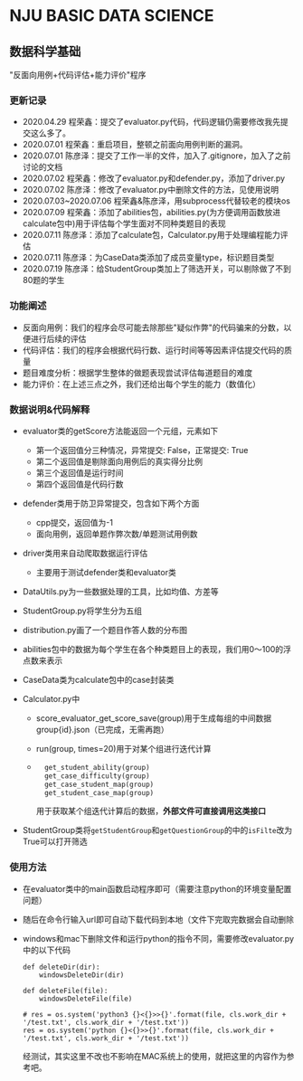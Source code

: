 # NJU BASIC DATA SCIENCE

## 数据科学基础

"反面向用例+代码评估+能力评价"程序

### 更新记录

- 2020.04.29 程荣鑫：提交了evaluator.py代码，代码逻辑仍需要修改我先提交这么多了。
- 2020.07.01 程荣鑫：重启项目，整顿之前面向用例判断的漏洞。
- 2020.07.01 陈彦泽：提交了工作一半的文件，加入了.gitignore，加入了之前讨论的文档
- 2020.07.02 程荣鑫：修改了evaluator.py和defender.py，添加了driver.py
- 2020.07.02 陈彦泽：修改了evaluator.py中删除文件的方法，见使用说明
- 2020.07.03~2020.07.06 程荣鑫&陈彦泽，用subprocess代替较老的模块os
- 2020.07.09 程荣鑫：添加了abilities包，abilities.py(为方便调用函数放进calculate包中)用于评估每个学生面对不同种类题目的表现
- 2020.07.11 陈彦泽：添加了calculate包，Calculator.py用于处理编程能力评估
- 2020.07.11 陈彦泽：为CaseData类添加了成员变量type，标识题目类型
- 2020.07.19 陈彦泽：给StudentGroup类加上了筛选开关，可以剔除做了不到80题的学生

### 功能阐述

- 反面向用例：我们的程序会尽可能去除那些"疑似作弊"的代码骗来的分数，以便进行后续的评估
- 代码评估：我们的程序会根据代码行数、运行时间等等因素评估提交代码的质量
- 题目难度分析：根据学生整体的做题表现尝试评估每道题目的难度
- 能力评价：在上述三点之外，我们还给出每个学生的能力（数值化）

### 数据说明&代码解释

- evaluator类的getScore方法能返回一个元组，元素如下
    - 第一个返回值分三种情况，异常提交: False，正常提交: True
    - 第二个返回值是剔除面向用例后的真实得分比例
    - 第三个返回值是运行时间
    - 第四个返回值是代码行数
    
- defender类用于防卫异常提交，包含如下两个方面
    - cpp提交，返回值为-1
    - 面向用例，返回单题作弊次数/单题测试用例数
    
- driver类用来自动爬取数据运行评估
  
    - 主要用于测试defender类和evaluator类
    
- DataUtils.py为一些数据处理的工具，比如均值、方差等

- StudentGroup.py将学生分为五组

- distribution.py画了一个题目作答人数的分布图

- abilities包中的数据为每个学生在各个种类题目上的表现，我们用0～100的浮点数来表示

- CaseData类为calculate包中的case封装类

- Calculator.py中

    - score_evaluator_get_score_save(group)用于生成每组的中间数据group{id}.json（已完成，无需再跑）

    - run(group, times=20)用于对某个组进行迭代计算

    - ```python
        get_student_ability(group)
        get_case_difficulty(group)
        get_case_student_map(group)
        get_student_case_map(group)
        ```

        用于获取某个组迭代计算后的数据，**外部文件可直接调用这类接口**
    
- StudentGroup类将`getStudentGroup`和`getQuestionGroup`的中的`isFilte`改为True可以打开筛选

### 使用方法

- 在evaluator类中的main函数启动程序即可（需要注意python的环境变量配置问题）

- 随后在命令行输入url即可自动下载代码到本地（文件下完取完数据会自动删除

- windows和mac下删除文件和运行python的指令不同，需要修改evaluator.py中的以下代码

	```
	def deleteDir(dir):
	    windowsDeleteDir(dir)
	
	def deleteFile(file):
	    windowsDeleteFile(file)
	
	# res = os.system('python3 {}<{}>>{}'.format(file, cls.work_dir + '/test.txt', cls.work_dir + '/test.txt'))
	res = os.system('python {}<{}>>{}'.format(file, cls.work_dir + '/test.txt', cls.work_dir + '/test.txt'))
	```
    经测试，其实这里不改也不影响在MAC系统上的使用，就把这里的内容作为参考吧。

	
